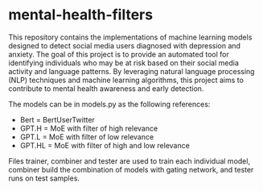 # mental-health-filters

This repository contains the implementations of machine learning models designed to detect social media users diagnosed with depression and anxiety. The goal of this project is to provide an automated tool for identifying individuals who may be at risk based on their social media activity and language patterns. By leveraging natural language processing (NLP) techniques and machine learning algorithms, this project aims to contribute to mental health awareness and early detection.

The models can be in models.py as the following references:
- Bert = BertUserTwitter
- GPT.H = MoE with filter of high relevance
- GPT.L = MoE with filter of low relevance
- GPT.HL = MoE with filter of high and low relevance

Files trainer, combiner and tester are used to train each individual model, combiner build the combination of models with gating network, and tester runs on test samples.
